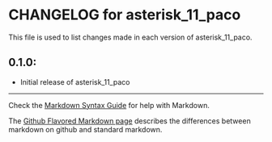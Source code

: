 # CHANGELOG for asterisk_11_paco

This file is used to list changes made in each version of asterisk_11_paco.

## 0.1.0:

* Initial release of asterisk_11_paco

- - -
Check the [Markdown Syntax Guide](http://daringfireball.net/projects/markdown/syntax) for help with Markdown.

The [Github Flavored Markdown page](http://github.github.com/github-flavored-markdown/) describes the differences between markdown on github and standard markdown.
